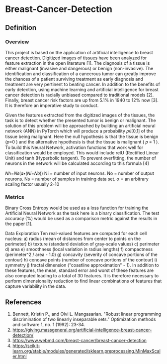 # Breast-Cancer-Detection

## Definition
### Overview
This project is based on the application of artificial intelligence to breast cancer detection. Digitized images of tissues have been analyzed for feature extraction in the open literature [1]. The diagnosis of a tissue is either malignant (invasive and dangerous) or benign (non-invasive). The identification and classification of a cancerous tumor can greatly improve the chances of a patient surviving treatment as early diagnosis and treatment are very pertinent to beating cancer. In addition to the benefits of early detection, using machine learning and artificial intelligence for breast cancer detection is racially unbiased compared to traditional models [2]. Finally, breast cancer risk factors are up from 5.1% in 1940 to 12% now [3]. It is therefore an imperative study to conduct.

Given the features extracted from the digitized images of the tissues, the task is to detect whether the presented tumor is benign or malignant.
The solution of this problem will be approached by building an artificial neural network (ANN) in PyTorch which will produce a probability 𝑝∈[0,1] of the tissue being malignant. Here the null hypothesis is that the tissue is benign (𝑝=0 ) and the alternative hypothesis is that the tissue is malignant ( 𝑝 = 1 ).
To build this Neural Network, activation functions that work well for classification would be employed. This would include relU (Rectified Linear Unit) and tanh (Hyperbolic tangent). To prevent overfitting, the number of neurons in the network will be calculated according to this formula [4]

𝑁ℎ=𝑁𝑠(𝛼∗(𝑁𝑖+𝑁𝑜))
Ni = number of input neurons. 
No = number of output neurons. 
Ns = number of samples in training data set. 
α = an arbitrary scaling factor usually 2-10

### Metrics
Binary Cross Entropy would be used as a loss function for training the Artificial Neural Network as the task here is a binary classification. The test accuracy (%) would be used as a comparison metric against the results in the paper [1].

Data Exploration Ten real-valued features are computed for each cell nucleus: a) radius (mean of distances from center to points on the perimeter) b) texture (standard deviation of gray-scale values) c) perimeter d) area e) smoothness (local variation in radius lengths) f) compactness (perimeter^2 / area - 1.0) g) concavity (severity of concave portions of the contour) h) concave points (number of concave portions of the contour) i) symmetry j) fractal dimension ("coastline approximation" - 1). In addition to these features, the mean, standard error and worst of these features are also computed leading to a total of 30 features. It is therefore necessary to perform dimensionality reduction to find linear combinations of features that capture variability in the data.


## References
1. Bennett, Kristin P., and Olvi L. Mangasarian. "Robust linear programming discrimination of two linearly inseparable sets." Optimization methods and software 1, no. 1 (1992): 23-34.
2. https://giving.massgeneral.org/artificial-intelligence-breast-cancer-detection/
3. https://www.webmd.com/breast-cancer/breast-cancer-detection
4. https://scikit-learn.org/stable/modules/generated/sklearn.preprocessing.MinMaxScaler.html
